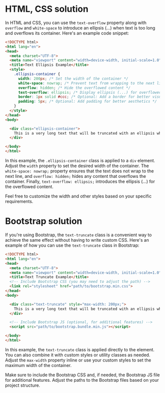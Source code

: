 # HTML, CSS solution
In HTML and CSS, you can use the `text-overflow` property along with `overflow` and `white-space` to introduce an ellipsis (...) when text is too long and overflows its container. Here's an example code snippet:

```html
<!DOCTYPE html>
<html lang="en">
<head>
  <meta charset="UTF-8">
  <meta name="viewport" content="width=device-width, initial-scale=1.0">
  <title>Text Ellipsis Example</title>
  <style>
    .ellipsis-container {
      width: 200px; /* Set the width of the container */
      white-space: nowrap; /* Prevent text from wrapping to the next line */
      overflow: hidden; /* Hide the overflowed content */
      text-overflow: ellipsis; /* Display ellipsis (...) for overflowed content */
      border: 1px solid #ccc; /* Optional: Add a border for better visualization */
      padding: 5px; /* Optional: Add padding for better aesthetics */
    }
  </style>
</head>
<body>

  <div class="ellipsis-container">
    This is a very long text that will be truncated with an ellipsis when it overflows the container.
  </div>

</body>
</html>
```

In this example, the `.ellipsis-container` class is applied to a `div` element. Adjust the `width` property to set the desired width of the container. The `white-space: nowrap;` property ensures that the text does not wrap to the next line, and `overflow: hidden;` hides any content that overflows the container. Finally, `text-overflow: ellipsis;` introduces the ellipsis (...) for the overflowed content.

Feel free to customize the width and other styles based on your specific requirements.

# Bootstrap solution
If you're using Bootstrap, the `text-truncate` class is a convenient way to achieve the same effect without having to write custom CSS. Here's an example of how you can use the `text-truncate` class in Bootstrap:

```html
<!DOCTYPE html>
<html lang="en">
<head>
  <meta charset="UTF-8">
  <meta name="viewport" content="width=device-width, initial-scale=1.0">
  <title>Text Truncate Example</title>
  <!-- Include Bootstrap CSS (you may need to adjust the path) -->
  <link rel="stylesheet" href="path/to/bootstrap.min.css">
</head>
<body>

  <div class="text-truncate" style="max-width: 200px;">
    This is a very long text that will be truncated with an ellipsis when it overflows the container.
  </div>

  <!-- Include Bootstrap JS (optional, for additional features) -->
  <script src="path/to/bootstrap.bundle.min.js"></script>

</body>
</html>
```

In this example, the `text-truncate` class is applied directly to the element. You can also combine it with custom styles or utility classes as needed. Adjust the `max-width` property inline or use your custom styles to set the maximum width of the container.

Make sure to include the Bootstrap CSS and, if needed, the Bootstrap JS file for additional features. Adjust the paths to the Bootstrap files based on your project structure.
